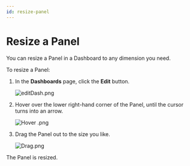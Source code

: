 ```yaml
---
id: resize-panel
---
```


# Resize a Panel

You can resize a Panel in a Dashboard to any dimension you need.

To resize a Panel:

1. In the **Dashboards** page, click the **Edit** button. 

    ![editDash.png](/img/dashboards/editDash.png)
1. Hover over the lower right-hand corner of the Panel, until the cursor turns into an arrow. 

    ![Hover .png](/img/dashboards/Hover-corner.png)
1. Drag the Panel out to the size you like. 

    ![Drag.png](/img/dashboards/Drag-panel.png)

The Panel is resized.
